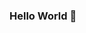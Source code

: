 ### Hello World 👋

<!--
**Rbb666/Rbb666** is a ✨ _special_ ✨ repository because its `README.md` (this file) appears on your GitHub profile.

Here are some ideas to get you started:

- 🔭 I’m currently working on ...
- 🌱 I’m currently learning ...
- 👯 I’m looking to collaborate on ...
- 🤔 I’m looking for help with ...
- 💬 Ask me about ...
- 📫 How to reach me: ...
- 😄 Pronouns: ...
- ⚡ Fun fact: ...
![Christmas's GitHub stats](https://github-readme-stats.vercel.app/api?username=Rbb666&show_icons=true&theme=tokyonight)
[![Top Langs](https://github-readme-stats.vercel.app/api/top-langs/?username=Rbb666&layout=compact)](https://github.com/Rbb666/github-readme-stats)

-->
